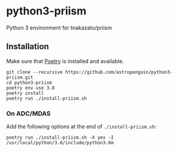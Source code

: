 # python3-priism
Python 3 environment for tnakazato/priism

## Installation

Make sure that [Poetry](https://python-poetry.org/) is installed and available.

```shell
git clone --recursive https://github.com/astropenguin/python3-priism.git
cd python3-priism
poetry env use 3.8
poetry install
poetry run ./install-priism.sh
```

### On ADC/MDAS

Add the following options at the end of `./install-priism.sh`:

```shell
poetry run ./install-priism.sh -X yes -I /usr/local/python/3.6/include/python3.6m
```

